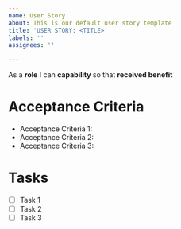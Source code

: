 ```yaml
---
name: User Story
about: This is our default user story template
title: 'USER STORY: <TITLE>'
labels: ''
assignees: ''

---
```


As a **role** I can **capability** so that **received benefit**


# Acceptance  Criteria 
- Acceptance  Criteria 1:
- Acceptance  Criteria 2:
- Acceptance  Criteria 3:

# Tasks
- [ ] Task 1
- [ ] Task 2
- [ ] Task 3
